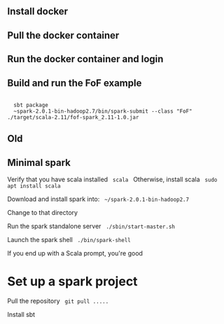 

## Install docker

## Pull the docker container

## Run the docker container and login

## Build and run the FoF example

<code>
  sbt package
  ~spark-2.0.1-bin-hadoop2.7/bin/spark-submit --class "FoF" ./target/scala-2.11/fof-spark_2.11-1.0.jar 
</code>




## Old
## Minimal spark

Verify that you have scala installed
<code>
  scala
</code>
Otherwise, install scala
<code>
  sudo apt install scala
</code>

Download and install spark into:
<code>
  ~/spark-2.0.1-bin-hadoop2.7
</code>

Change to that directory 

Run the spark standalone server
<code>
  ./sbin/start-master.sh
</code>

Launch the spark shell
<code>
  ./bin/spark-shell
</code>

If you end up with a Scala prompt, you're good

# Set up a spark project

Pull the repository
<code>
  git pull .....
</code>

Install sbt
<code>
  


